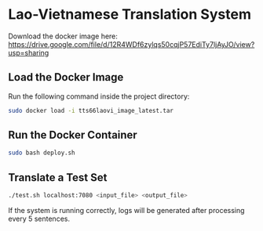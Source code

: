 # Lao-Vietnamese Translation System

Download the docker image here: https://drive.google.com/file/d/12R4WDf6zylqs50cqjP57EdiTy7ljAyJO/view?usp=sharing
## Load the Docker Image

Run the following command inside the project directory:

```bash
sudo docker load -i tts66laovi_image_latest.tar
```

## Run the Docker Container

```bash
sudo bash deploy.sh
```

## Translate a Test Set
```bash
./test.sh localhost:7080 <input_file> <output_file>
```
If the system is running correctly, logs will be generated after processing every 5 sentences.

